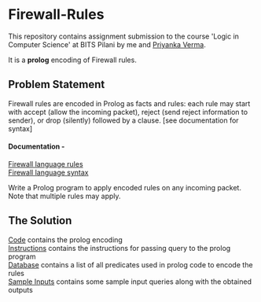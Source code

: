 # Firewall-Rules

This repository contains assignment submission to the course 'Logic in Computer Science' at BITS Pilani by me and [Priyanka Verma](https://github.com/PriyankaVerma98).

It is a **prolog** encoding of Firewall rules.
<br>

## Problem Statement 

 Firewall rules are encoded in Prolog as facts and rules: each rule may start with accept (allow the incoming packet),         reject (send reject information to sender), or drop (silently) followed by a clause. [see documentation for syntax]

#### Documentation - 
[Firewall language rules](Firewall_rules_language.md) <br>
[Firewall language syntax](Firewall_rules_syntax.md)

Write a Prolog program to apply encoded rules on any incoming packet. Note that multiple rules may apply.



## The Solution

[Code](Code.pl) contains the prolog encoding <br>
[Instructions](instructions.txt) contains the instructions for passing query to the prolog program <br>
[Database](Database.txt) contains a list of all predicates used in prolog code to encode the rules <br>
[Sample Inputs](inputFile.txt) contains some sample input queries along with the obtained outputs
